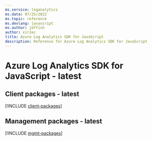 ```yaml
---
ms.service: loganalytics
ms.data: 07/25/2022
ms.topic: reference
ms.devlang: javascript
ms.author: jeffish
author: xirzec
title: Azure Log Analytics SDK for JavaScript
description: Reference for Azure Log Analytics SDK for JavaScript
---
```

# Azure Log Analytics SDK for JavaScript - latest

## Client packages - latest
[!INCLUDE [client-packages](log-analytics-client-index.md)]
## Management packages - latest
[!INCLUDE [mgmt-packages](log-analytics-mgmt-index.md)]